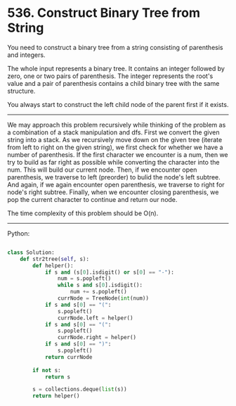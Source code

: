 # 536. Construct Binary Tree from String

You need to construct a binary tree from a string consisting of parenthesis and
integers.

The whole input represents a binary tree. It contains an integer followed by
zero, one or two pairs of parenthesis. The integer represents the root's value
and a pair of parenthesis contains a child binary tree with the same structure.

You always start to construct the left child node of the parent first if it
exists.

---

We may approach this problem recursively while thinking of the problem as
a combination of a stack manipulation and dfs. First we convert the given
string into a stack. As we recursively move down on the given tree (iterate
from left to right on the given string), we first check for whether we have
a number of parenthesis. If the first character we encounter is a num, then we
try to build as far right as possible while converting the character into the
num. This will build our current node. Then, if we encounter open parenthesis,
we traverse to left (preorder) to bulid the node's left subtree. And again, if
we again encounter open parenthesis, we traverse to right for node's right
subtree. Finally, when we encounter closing parenthesis, we pop the current
character to continue and return our node.

The time complexity of this problem should be O(n).

---

Python:

```python

class Solution:
    def str2tree(self, s):
        def helper():
            if s and (s[0].isdigit() or s[0] == "-"):
                num = s.popleft()
                while s and s[0].isdigit():
                    num += s.popleft()
                currNode = TreeNode(int(num))
            if s and s[0] == "(":
                s.popleft()
                currNode.left = helper()
            if s and s[0] == "(":
                s.popleft()
                currNode.right = helper()
            if s and s[0] == ")":
                s.popleft()
            return currNode
                
        if not s:
            return s

        s = collections.deque(list(s))
        return helper()
```
